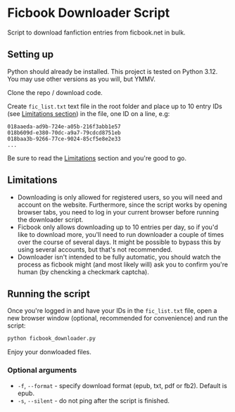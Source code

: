 # Ficbook Downloader Script

Script to download fanfiction entries from ficbook.net in bulk.

## Setting up

Python should already be installed. This project is tested on Python 3.12. You may use other versions as you will, but YMMV.

Clone the repo / download code.

Create `fic_list.txt` text file in the root folder and place up to 10 entry IDs (see [Limitations section](#limitaitions)) in the file, one ID on a line, e.g:

```
018aaeda-ad9b-724e-a05b-216f3abb1e57
018b609d-e380-70dc-a9a7-79cdcd8751eb
018baa3b-9266-77ce-9024-85cf5e8e2e33
...
```

Be sure to read the [Limitations](#limitaitions) section and you're good to go. 

## Limitations

- Downloading is only allowed for registered users, so you will need and account on the website. Furthermore, since the script works by opening browser tabs, you need to log in your current browser before running the downloader script.
- Ficbook only allows downloading up to 10 entries per day, so if you'd like to download more, you'll need to run downloader a couple of times over the course of several days. It might be possible to bypass this by using several accounts, but that's not recommended.
- Downloader isn't intended to be fully automatic, you should watch the process as ficbook might (and most likely will) ask you to confirm you're human (by chencking a checkmark captcha).

## Running the script

Once you're logged in and have your IDs in the `fic_list.txt` file, open a new browser window (optional, recommended for convenience) and run the script:

```python
python ficbook_downloader.py
```

Enjoy your donwloaded files.

### Optional arguments

- `-f`, `--format` - specify download format (epub, txt, pdf or fb2). Default is epub.
- `-s`, `--silent` - do not ping after the script is finished.